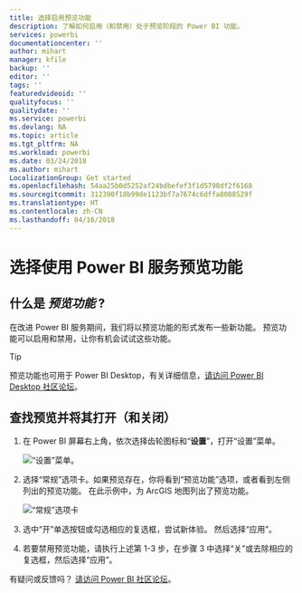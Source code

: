 ```yaml
---
title: 选择启用预览功能
description: 了解如何启用（和禁用）处于预览阶段的 Power BI 功能。
services: powerbi
documentationcenter: ''
author: mihart
manager: kfile
backup: ''
editor: ''
tags: ''
featuredvideoid: ''
qualityfocus: ''
qualitydate: ''
ms.service: powerbi
ms.devlang: NA
ms.topic: article
ms.tgt_pltfrm: NA
ms.workload: powerbi
ms.date: 03/24/2018
ms.author: mihart
LocalizationGroup: Get started
ms.openlocfilehash: 54aa25b0d5252af24bdbefef3f1d5798df2f6168
ms.sourcegitcommit: 312390f18b99de1123bf7a7674c6dffa8088529f
ms.translationtype: HT
ms.contentlocale: zh-CN
ms.lasthandoff: 04/16/2018
---
```

# <a name="opt-in-for-power-bi-service-preview-features"></a>选择使用 Power BI 服务预览功能
## <a name="what-are-preview-features"></a>什么是 *预览功能* ?
在改进 Power BI 服务期间，我们将以预览功能的形式发布一些新功能。 预览功能可以启用和禁用，让你有机会试试这些功能。

> [!TIP]
> 预览功能也可用于 Power BI Desktop，有关详细信息，[请访问 Power BI Desktop 社区论坛](https://community.powerbi.com/t5/Desktop/bd-p/power-bi-designer)。
> 
> 

## <a name="find-previews-and-turn-them-on-and-off"></a>查找预览并将其打开（和关闭）
1. 在 Power BI 屏幕右上角，依次选择齿轮图标和“**设置**”，打开“设置”菜单。
   
   ![“设置”菜单](media/service-preview-features/power-bi-settings.png)。
2. 选择“常规”选项卡。如果预览存在，你将看到“预览功能”选项，或者看到左侧列出的预览功能。  在此示例中，为 ArcGIS 地图列出了预览功能。 
   
   ![“常规”选项卡](media/service-preview-features/power-bi-preview-arcgis.png)
3. 选中“开”单选按钮或勾选相应的复选框，尝试新体验。 然后选择“应用”。
4. 若要禁用预览功能，请执行上述第 1-3 步，在步骤 3 中选择“关”或去除相应的复选框，然后选择“应用”。


有疑问或反馈吗？ [请访问 Power BI 社区论坛](http://community.powerbi.com/t5/Navigation-Preview-Forum/bd-p/NavigationPreview)。

